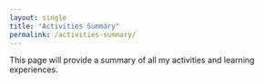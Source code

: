 ```yaml
---
layout: single
title: "Activities Summary"
permalink: /activities-summary/
---
```


This page will provide a summary of all my activities and learning experiences.

